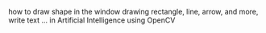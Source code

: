 how to draw shape in the window drawing rectangle, line, arrow, and more, write text ... in Artificial Intelligence using OpenCV